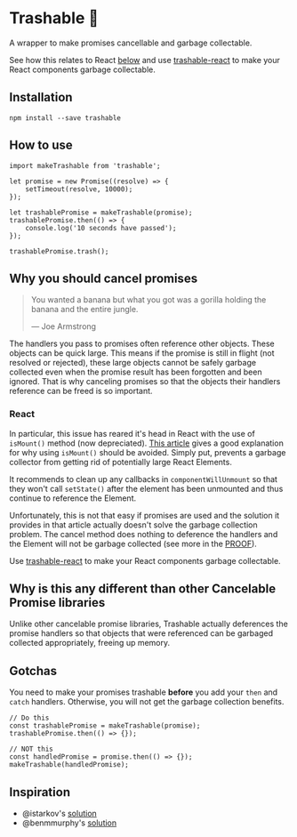 # Trashable :put_litter_in_its_place:
A wrapper to make promises cancellable and garbage collectable.

See how this relates to React [below](#react) and use [trashable-react](https://github.com/hjylewis/trashable-react) to make your React components garbage collectable.

## Installation

```
npm install --save trashable
```

## How to use

```
import makeTrashable from 'trashable';

let promise = new Promise((resolve) => {
    setTimeout(resolve, 10000);
});

let trashablePromise = makeTrashable(promise);
trashablePromise.then(() => {
    console.log('10 seconds have passed');
});

trashablePromise.trash();
```

## Why you should cancel promises
> You wanted a banana but what you got was a gorilla holding the banana and the entire jungle.
>
>  — Joe Armstrong

The handlers you pass to promises often reference other objects. These objects can be quick large. This means if the promise is still in flight (not resolved or rejected), these large objects cannot be safely garbage collected even when the promise result has been forgotten and been ignored. That is why canceling promises so that the objects their handlers reference can be freed is so important.

### React

In particular, this issue has reared it's head in React with the use of `isMount()` method (now depreciated). [This article](https://reactjs.org/blog/2015/12/16/ismounted-antipattern.html) gives a good explanation for why using `isMount()` should be avoided. Simply put, prevents a garbage collector from getting rid of potentially large React Elements.

It recommends to clean up any callbacks in `componentWillUnmount` so that they won't call `setState()` after the element has been unmounted and thus continue to reference the Element.

Unfortunately, this is not that easy if promises are used and the solution it provides in that article actually doesn't solve the garbage collection problem. The cancel method does nothing to deference the handlers and the Element will not be garbage collected (see more in the [PROOF](PROOF.md)).

Use [trashable-react](https://github.com/hjylewis/trashable-react) to make your React components garbage collectable.

## Why is this any different than other Cancelable Promise libraries

Unlike other cancelable promise libraries, Trashable actually deferences the promise handlers so that objects that were referenced can be garbaged collected appropriately, freeing up memory.

## Gotchas

You need to make your promises trashable **before** you add your `then` and `catch` handlers. Otherwise, you will not get the garbage collection benefits.

```
// Do this
const trashablePromise = makeTrashable(promise);
trashablePromise.then(() => {});

// NOT this
const handledPromise = promise.then(() => {});
makeTrashable(handledPromise);
```

## Inspiration
* @istarkov's [solution](https://github.com/facebook/react/issues/5465#issuecomment-157888325)
* @benmmurphy's [solution](https://github.com/facebook/react/issues/5465#issuecomment-287161992)
